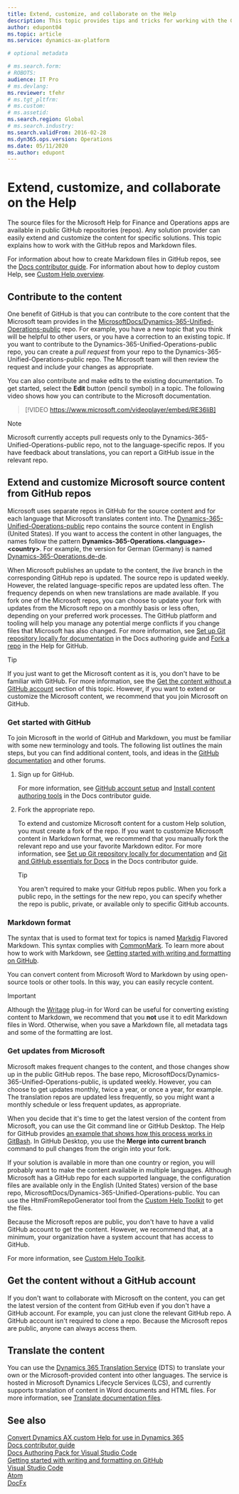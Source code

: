 ```yaml
---
title: Extend, customize, and collaborate on the Help
description: This topic provides tips and tricks for working with the GitHub repos and Markdown files for Finance and Operations apps.
author: edupont04
ms.topic: article
ms.service: dynamics-ax-platform

# optional metadata

# ms.search.form: 
# ROBOTS: 
audience: IT Pro
# ms.devlang: 
ms.reviewer: tfehr
# ms.tgt_pltfrm: 
# ms.custom: 
# ms.assetid: 
ms.search.region: Global
# ms.search.industry: 
ms.search.validFrom: 2016-02-28
ms.dyn365.ops.version: Operations
ms.date: 05/11/2020
ms.author: edupont
---
```


# Extend, customize, and collaborate on the Help

The source files for the Microsoft Help for Finance and Operations apps are available in public GitHub repositories (repos). Any solution provider can easily extend and customize the content for specific solutions. This topic explains how to work with the GitHub repos and Markdown files.

For information about how to create Markdown files in GitHub repos, see the [Docs contributor guide](/contribute/). For information about how to deploy custom Help, see [Custom Help overview](custom-help-overview.md).

## Contribute to the content

One benefit of GitHub is that you can contribute to the core content that the Microsoft team provides in the [MicrosoftDocs/Dynamics-365-Unified-Operations-public](https://github.com/MicrosoftDocs/Dynamics-365-Unified-Operations-public) repo. For example, you have a new topic that you think will be helpful to other users, or you have a correction to an existing topic. If you want to contribute to the Dynamics-365-Unified-Operations-public repo, you can create a *pull request* from your repo to the Dynamics-365-Unified-Operations-public repo. The Microsoft team will then review the request and include your changes as appropriate.

You can also contribute and make edits to the existing documentation. To get started, select the **Edit** button (pencil symbol) in a topic. The following video shows how you can contribute to the Microsoft documentation.

> [!VIDEO https://www.microsoft.com/videoplayer/embed/RE36liB]

> [!NOTE]
> Microsoft currently accepts pull requests only to the Dynamics-365-Unified-Operations-public repo, not to the language-specific repos. If you have feedback about translations, you can report a GitHub issue in the relevant repo.

## Extend and customize Microsoft source content from GitHub repos

Microsoft uses separate repos in GitHub for the source content and for each language that Microsoft translates content into. The [Dynamics-365-Unified-Operations-public](https://github.com/MicrosoftDocs/Dynamics-365-Unified-Operations-public) repo contains the source content in English (United States). If you want to access the content in other languages, the names follow the pattern **Dynamics-365-Operations.\<language\>-\<country\>**. For example, the version for German (Germany) is named [Dynamics-365-Operations.de-de](https://github.com/MicrosoftDocs/Dynamics-365-Operations.de-de).

When Microsoft publishes an update to the content, the *live* branch in the corresponding GitHub repo is updated. The source repo is updated weekly. However, the related language-specific repos are updated less often. The frequency depends on when new translations are made available. If you fork one of the Microsoft repos, you can choose to update your fork with updates from the Microsoft repo on a monthly basis or less often, depending on your preferred work processes. The GitHub platform and tooling will help you manage any potential merge conflicts if you change files that Microsoft has also changed. For more information, see [Set up Git repository locally for documentation](/contribute/get-started-setup-local) in the Docs authoring guide and [Fork a repo](https://help.github.com/articles/fork-a-repo/) in the Help for GitHub.

> [!TIP]
> If you just want to get the Microsoft content as it is, you don't have to be familiar with GitHub. For more information, see the [Get the content without a GitHub account](#get-the-content-without-a-github-account) section of this topic. However, if you want to extend or customize the Microsoft content, we recommend that you join Microsoft on GitHub.

<!--For guidance about what the Microsoft-provided content is all about, see [User Assistance Model](../user-assistance.md).-->

### Get started with GitHub

To join Microsoft in the world of GitHub and Markdown, you must be familiar with some new terminology and tools. The following list outlines the main steps, but you can find additional content, tools, and ideas in the [GitHub documentation](https://help.github.com/en/github) and other forums.

1. Sign up for GitHub.

    For more information, see [GitHub account setup](/contribute/get-started-setup-github) and [Install content authoring tools](/contribute/get-started-setup-tools) in the Docs contributor guide.

2. Fork the appropriate repo.

    To extend and customize Microsoft content for a custom Help solution, you must create a fork of the repo. If you want to customize Microsoft content in Markdown format, we recommend that you manually fork the relevant repo and use your favorite Markdown editor. For more information, see [Set up Git repository locally for documentation](/contribute/get-started-setup-local) and [Git and GitHub essentials for Docs](/contribute/git-github-fundamentals) in the Docs contributor guide.

    > [!TIP]
    > You aren't required to make your GitHub repos public. When you fork a public repo, in the settings for the new repo, you can specify whether the repo is public, private, or available only to specific GitHub accounts.

### Markdown format

The syntax that is used to format text for topics is named [Markdig](https://github.com/lunet-io/markdig) Flavored Markdown. This syntax complies with [CommonMark](https://commonmark.org/). To learn more about how to work with Markdown, see [Getting started with writing and formatting on GitHub](https://help.github.com/articles/getting-started-with-writing-and-formatting-on-github/).

You can convert content from Microsoft Word to Markdown by using open-source tools or other tools. In this way, you can easily recycle content.

> [!IMPORTANT]
> Although the [Writage](http://www.writage.com/) plug-in for Word can be useful for converting existing content to Markdown, we recommend that you **not** use it to edit Markdown files in Word. Otherwise, when you save a Markdown file, all metadata tags and some of the formatting are lost.

### Get updates from Microsoft

Microsoft makes frequent changes to the content, and those changes show up in the public GitHub repos. The base repo, MicrosoftDocs/Dynamics-365-Unified-Operations-public, is updated weekly. However, you can choose to get updates monthly, twice a year, or once a year, for example. The translation repos are updated less frequently, so you might want a monthly schedule or less frequent updates, as appropriate.  

When you decide that it's time to get the latest version of the content from Microsoft, you can use the Git command line or GitHub Desktop. The Help for GitHub provides [an example that shows how this process works in GitBash](https://help.github.com/en/articles/merging-an-upstream-repository-into-your-fork). In GitHub Desktop, you use the **Merge into current branch** command to pull changes from the origin into your fork.

If your solution is available in more than one country or region, you will probably want to make the content available in multiple languages. Although Microsoft has a GitHub repo for each supported language, the configuration files are available only in the English (United States) version of the base repo, MicrosoftDocs/Dynamics-365-Unified-Operations-public. You can use the HtmlFromRepoGenerator tool from the [Custom Help Toolkit](custom-help-toolkit.md) to get the files.

Because the Microsoft repos are public, you don't have to have a valid GitHub account to get the content. However, we recommend that, at a minimum, your organization have a system account that has access to GitHub.

For more information, see [Custom Help Toolkit](custom-help-toolkit.md).

## Get the content without a GitHub account

If you don't want to collaborate with Microsoft on the content, you can get the latest version of the content from GitHub even if you don't have a GitHub account. For example, you can just clone the relevant GitHub repo. A GitHub account isn't required to clone a repo. Because the Microsoft repos are public, anyone can always access them.

## Translate the content

You can use the [Dynamics 365 Translation Service](/dynamics365/fin-ops-core/dev-itpro/lifecycle-services/translation-service-overview) (DTS) to translate your own or the Microsoft-provided content into other languages. The service is hosted in Microsoft Dynamics Lifecycle Services (LCS), and currently supports translation of content in Word documents and HTML files. For more information, see [Translate documentation files](/dynamics365/fin-ops-core/dev-itpro/lifecycle-services/use-translation-service-ua).

## See also

[Convert Dynamics AX custom Help for use in Dynamics 365](migrate-dynamicsax2012.md)  
[Docs contributor guide](/contribute/)  
[Docs Authoring Pack for Visual Studio Code](/contribute/how-to-write-docs-auth-pack)  
[Getting started with writing and formatting on GitHub](https://help.github.com/articles/getting-started-with-writing-and-formatting-on-github/)  
[Visual Studio Code](https://code.visualstudio.com/)  
[Atom](https://atom.io/)  
[DocFx](https://dotnet.github.io/docfx/)
